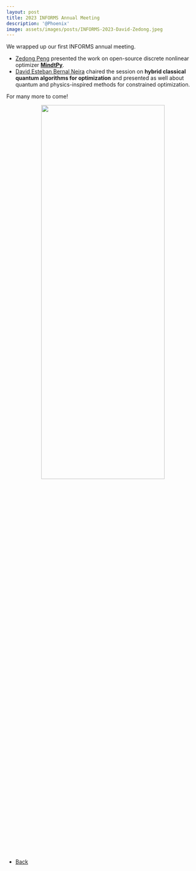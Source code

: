 ```yaml
---
layout: post
title: 2023 INFORMS Annual Meeting
description: '@Phoenix'
image: assets/images/posts/INFORMS-2023-David-Zedong.jpeg
---
```


We wrapped up our first INFORMS annual meeting. 
- [Zedong Peng](https://SECQUOIA.github.io/2-members.html) presented the work on open-source discrete nonlinear optimizer [**MindtPy**](https://pyomo.readthedocs.io/en/stable/contributed_packages/mindtpy.html). 
- [David Esteban Bernal Neira](https://secquoia.github.io/1-bernalde.html) chaired the session on **hybrid classical quantum algorithms for optimization** and presented as well about quantum and physics-inspired methods for constrained optimization.

For many more to come!

<div style="text-align: center"> <img style='height: 50%; width: 80%' src="{% link assets/images/posts/INFORMS-2023-David-Zedong.jpeg %}" alt=""/> </div>

<ul class="actions">
    <li><a href="/3-news.html" class="button icon fa-arrow-left">Back</a></li>
</ul>
